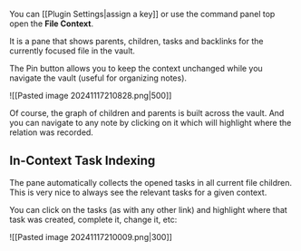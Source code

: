 You can [[Plugin Settings|assign a key]] or use the command panel top open the **File Context**.

It is a pane that shows parents, children, tasks and backlinks for the currently focused file in the vault.

The Pin button allows you to keep the context unchanged while you navigate the vault 
(useful for organizing notes).

![[Pasted image 20241117210828.png|500]]

Of course, the graph of children and parents is built across the vault.
And you can navigate to any note by clicking on it which will highlight
where the relation was recorded.


## In-Context Task Indexing

The pane automatically collects the opened tasks in all current file children. 
This is very nice to always see the relevant tasks for a given context.

You can click on the tasks (as with any other link) and highlight where that task was created, complete it, change it, etc:

![[Pasted image 20241117210009.png|300]]